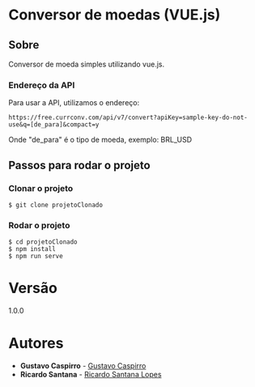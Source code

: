 # Conversor de moedas (VUE.js)

## Sobre
Conversor de moeda simples utilizando vue.js.

### Endereço da API

Para usar a API, utilizamos o endereço:

`https://free.currconv.com/api/v7/convert?apiKey=sample-key-do-not-use&q=[de_para]&compact=y`

Onde "de_para" é o tipo de moeda, exemplo: BRL_USD

## Passos para rodar o projeto

### Clonar o projeto
```
$ git clone projetoClonado
```

### Rodar o projeto
```
$ cd projetoClonado
$ npm install
$ npm run serve
```

# Versão
1.0.0

# Autores 

* **Gustavo Caspirro** - [Gustavo Caspirro](https://github.com/GustavoCaspirro)
* **Ricardo Santana** - [Ricardo Santana Lopes](https://github.com/RicardoSLopes)
